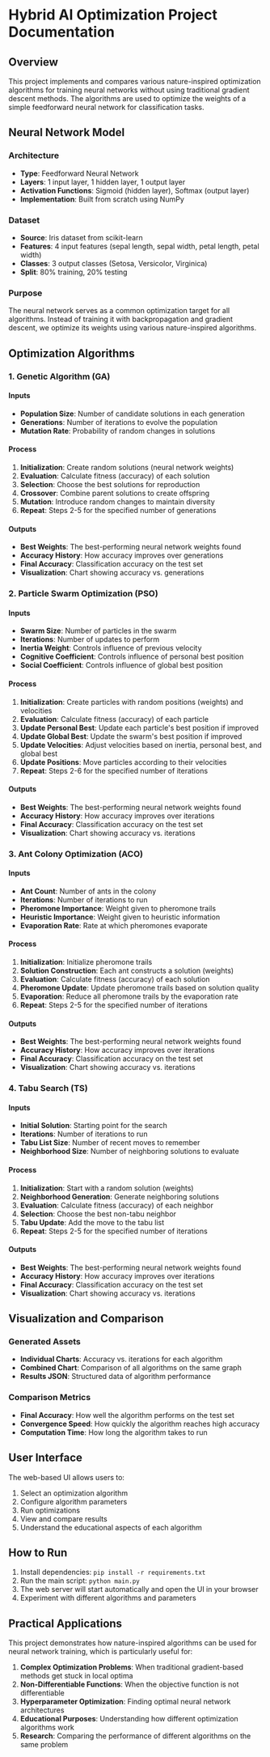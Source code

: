 # Hybrid AI Optimization Project Documentation

## Overview

This project implements and compares various nature-inspired optimization algorithms for training neural networks without using traditional gradient descent methods. The algorithms are used to optimize the weights of a simple feedforward neural network for classification tasks.

## Neural Network Model

### Architecture
- **Type**: Feedforward Neural Network
- **Layers**: 1 input layer, 1 hidden layer, 1 output layer
- **Activation Functions**: Sigmoid (hidden layer), Softmax (output layer)
- **Implementation**: Built from scratch using NumPy

### Dataset
- **Source**: Iris dataset from scikit-learn
- **Features**: 4 input features (sepal length, sepal width, petal length, petal width)
- **Classes**: 3 output classes (Setosa, Versicolor, Virginica)
- **Split**: 80% training, 20% testing

### Purpose
The neural network serves as a common optimization target for all algorithms. Instead of training it with backpropagation and gradient descent, we optimize its weights using various nature-inspired algorithms.

## Optimization Algorithms

### 1. Genetic Algorithm (GA)

#### Inputs
- **Population Size**: Number of candidate solutions in each generation
- **Generations**: Number of iterations to evolve the population
- **Mutation Rate**: Probability of random changes in solutions

#### Process
1. **Initialization**: Create random solutions (neural network weights)
2. **Evaluation**: Calculate fitness (accuracy) of each solution
3. **Selection**: Choose the best solutions for reproduction
4. **Crossover**: Combine parent solutions to create offspring
5. **Mutation**: Introduce random changes to maintain diversity
6. **Repeat**: Steps 2-5 for the specified number of generations

#### Outputs
- **Best Weights**: The best-performing neural network weights found
- **Accuracy History**: How accuracy improves over generations
- **Final Accuracy**: Classification accuracy on the test set
- **Visualization**: Chart showing accuracy vs. generations

### 2. Particle Swarm Optimization (PSO)

#### Inputs
- **Swarm Size**: Number of particles in the swarm
- **Iterations**: Number of updates to perform
- **Inertia Weight**: Controls influence of previous velocity
- **Cognitive Coefficient**: Controls influence of personal best position
- **Social Coefficient**: Controls influence of global best position

#### Process
1. **Initialization**: Create particles with random positions (weights) and velocities
2. **Evaluation**: Calculate fitness (accuracy) of each particle
3. **Update Personal Best**: Update each particle's best position if improved
4. **Update Global Best**: Update the swarm's best position if improved
5. **Update Velocities**: Adjust velocities based on inertia, personal best, and global best
6. **Update Positions**: Move particles according to their velocities
7. **Repeat**: Steps 2-6 for the specified number of iterations

#### Outputs
- **Best Weights**: The best-performing neural network weights found
- **Accuracy History**: How accuracy improves over iterations
- **Final Accuracy**: Classification accuracy on the test set
- **Visualization**: Chart showing accuracy vs. iterations

### 3. Ant Colony Optimization (ACO)

#### Inputs
- **Ant Count**: Number of ants in the colony
- **Iterations**: Number of iterations to run
- **Pheromone Importance**: Weight given to pheromone trails
- **Heuristic Importance**: Weight given to heuristic information
- **Evaporation Rate**: Rate at which pheromones evaporate

#### Process
1. **Initialization**: Initialize pheromone trails
2. **Solution Construction**: Each ant constructs a solution (weights)
3. **Evaluation**: Calculate fitness (accuracy) of each solution
4. **Pheromone Update**: Update pheromone trails based on solution quality
5. **Evaporation**: Reduce all pheromone trails by the evaporation rate
6. **Repeat**: Steps 2-5 for the specified number of iterations

#### Outputs
- **Best Weights**: The best-performing neural network weights found
- **Accuracy History**: How accuracy improves over iterations
- **Final Accuracy**: Classification accuracy on the test set
- **Visualization**: Chart showing accuracy vs. iterations

### 4. Tabu Search (TS)

#### Inputs
- **Initial Solution**: Starting point for the search
- **Iterations**: Number of iterations to run
- **Tabu List Size**: Number of recent moves to remember
- **Neighborhood Size**: Number of neighboring solutions to evaluate

#### Process
1. **Initialization**: Start with a random solution (weights)
2. **Neighborhood Generation**: Generate neighboring solutions
3. **Evaluation**: Calculate fitness (accuracy) of each neighbor
4. **Selection**: Choose the best non-tabu neighbor
5. **Tabu Update**: Add the move to the tabu list
6. **Repeat**: Steps 2-5 for the specified number of iterations

#### Outputs
- **Best Weights**: The best-performing neural network weights found
- **Accuracy History**: How accuracy improves over iterations
- **Final Accuracy**: Classification accuracy on the test set
- **Visualization**: Chart showing accuracy vs. iterations

## Visualization and Comparison

### Generated Assets
- **Individual Charts**: Accuracy vs. iterations for each algorithm
- **Combined Chart**: Comparison of all algorithms on the same graph
- **Results JSON**: Structured data of algorithm performance

### Comparison Metrics
- **Final Accuracy**: How well the algorithm performs on the test set
- **Convergence Speed**: How quickly the algorithm reaches high accuracy
- **Computation Time**: How long the algorithm takes to run

## User Interface

The web-based UI allows users to:
1. Select an optimization algorithm
2. Configure algorithm parameters
3. Run optimizations
4. View and compare results
5. Understand the educational aspects of each algorithm

## How to Run

1. Install dependencies: `pip install -r requirements.txt`
2. Run the main script: `python main.py`
3. The web server will start automatically and open the UI in your browser
4. Experiment with different algorithms and parameters

## Practical Applications

This project demonstrates how nature-inspired algorithms can be used for neural network training, which is particularly useful for:

1. **Complex Optimization Problems**: When traditional gradient-based methods get stuck in local optima
2. **Non-Differentiable Functions**: When the objective function is not differentiable
3. **Hyperparameter Optimization**: Finding optimal neural network architectures
4. **Educational Purposes**: Understanding how different optimization algorithms work
5. **Research**: Comparing the performance of different algorithms on the same problem
